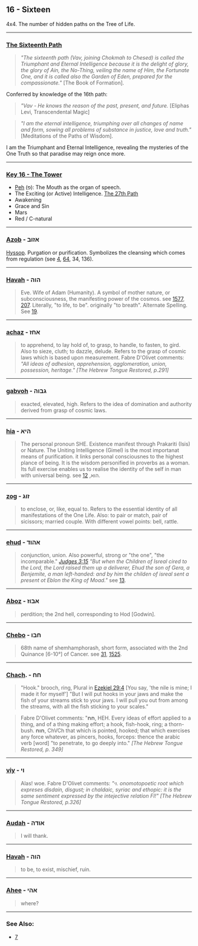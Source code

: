 ## 16 - Sixteen
4x4. The number of hidden paths on the Tree of Life.

---

### [The Sixteenth Path](/keys/V)
> *"The sixteenth path (Vav, joining Chokmah to Chesed) is called the Triumphant and Eternal Intelligence because it is the delight of glory, the glory of Ain, the No-Thing, veiling the name of Him, the Fortunate One, and it is called also the Garden of Eden, prepared for the compassionate."* [The Book of Formation].

Conferred by knowledge of the 16th path:

> *"Vav - He knows the reason of the past, present, and future.* [Eliphas Levi, Transcendental Magic]

> *"I am the eternal intelligence, triumphing over all changes of name and form, sowing all problems of substance in justice, love and truth."* [Meditations of the Paths of Wisdom].

I am the Triumphant and Eternal Intelligence, revealing the mysteries of the One Truth so that paradise may reign once more.

---

### [Key 16 - The Tower](/keys/P)

- [Peh](60) (פ): The Mouth as the organ of speech.
- The Exciting (or Active) Intelligence. [The 27th Path](27)
- Awakening
- Grace and Sin
- Mars
- Red / C-natural

---

### [Azob](/keys/AZVB) - אזוב
[Hyssop](https://en.wikipedia.org/wiki/Hyssopus_officinalis). Purgation or purification. Symbolizes the cleansing which comes from regulation (see [4](4), [64](64), 34, 136).

---

### [Havah](/keys/HVH) - הוה
> Eve. Wife of Adam (Humanity). A symbol of mother nature, or subconsciousness, the manifesting power of the cosmos. see [1577](1577), [207](207). Literally, "to life, to be". originally "to breath". Alternate Spelling. See [19](19).

---

### [achaz](/keys/AChZ) - אחז
> to apprehend, to lay hold of, to grasp, to handle, to fasten, to gird. Also to sieze, cluth; to dazzle, delude. Refers to the grasp of cosmic laws which is based upon measurement. Fabre D'Olivet comments: *"All ideas of adhesion, apprehension, agglomeration, union, possession, heritage." [The Hebrew Tongue Restored, p.291]*

---

### [gabvoh](/keys/GBVH) - גבוה
> exacted, elevated, high. Refers to the idea of domination and authority derived from grasp of cosmic laws.

---

### [hia](/keys/HIA) - היא
> The personal pronoun SHE. Existence manifest through Prakariti (Isis) or Nature. The Uniting Intelligence (Gimel) is the most importanat means of purification. it links personal consciousnes to the highest plance of being. It is the wisdom personified in proverbs as a woman. Its full exercise enables us to realise the identity of the self in man with universal being. see הוא, [12](12).

---

### [zog](/keys/ZVG) - זוג
> to enclose, or, like, equal to. Refers to the essential identity of all manifestations of the One Life. Also: to pair or match, pair of sicissors; married couple. With different vowel points: bell, rattle.

---

### [ehud](/keys/AHVD) - אהוד
> conjunction, union. Also powerful, strong or "the one", "the incomparable." *[Judges 3:15](http://biblehub.com/judges/3-15.htm) "But when the Children of Isreal cired to the Lord, the Lord raised them up a deliverer, Ehud the son of Gera, a Benjemite, a man left-handed: and by him the childen of isreal sent a present ot Eblon the King of Moad."* see [13](13).

---

### [Aboz](/keys/ABVZ) - אבוז
> perdition; the 2nd hell, corresponding to Hod [Godwin].

---

### [Chebo](/keys/ChBV) - חבו
> 68th name of shemhamphorash, short form, associated with the 2nd Quinance [6-10°] of Cancer. see [31](31), [1525](1525).

---

### [Chach](/keys/ChCh). - חח
> "Hook." brooch, ring, Plural in [Ezekiel 29:4](http://biblehub.com/ezekiel/29-4.htm) [You say, 'the nile is mine; I made it for myself'] "But I will put hooks in your jaws and make the fish of your streams stick to your jaws. I will pull you out from among the streams, with all the fish sticking to your scales."

> Fabre D'Olivet comments: "**חח**, HEH. Every ideas of effort applied to a thing, and of a thing making effort; a hook, fish-hook, ring; a thorn-bush. **חוח**, ChVCh that which is pointed, hooked; that which exercises any force whatever, as pincers, hooks, forceps: thence the arabic verb [word] "to penetrate, to go deeply into." *[The Hebrew Tongue Restored, p. 349]*

---

### [viy](/keys/VI) - וי
> Alas! woe. Fabre D'Olivet comments: *"וי. onomotopoetic root which expreses disdain, disgust; in chaldaic, syriac and ethopic: it is the same sentiment expressed by the intejective relation FI!" [The Hebrew Tongue Restored, p.326]*

---

### [Audah](/keys/AVDH) - אודה
> I will thank.

---

### [Havah](/keys/HVH) - הוה
> to be, to exist, mischief, ruin.

---

### [Ahee](/keys/AHI) - אהי
> where?

---

### See Also:

- [7](7)

